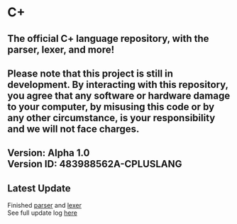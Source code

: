 # C+  
The official C+ language repository, with the parser, lexer, and more!
---
Please note that this project is still in development. By interacting with this repository, you agree that any software or hardware damage to your computer, by misusing this code or by any other circumstance, is your responsibility and we will not face charges.
---
Version:
Alpha 1.0  
Version ID: 483988562A-CPLUSLANG
---
## Latest Update
Finished [parser](parser.py) and [lexer](lexer.py)  
See full update log [here](updates.md)
